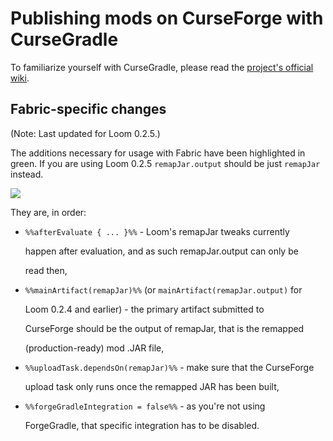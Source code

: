 # Publishing mods on CurseForge with CurseGradle

To familiarize yourself with CurseGradle, please read the [project's official wiki](https://github.com/matthewprenger/CurseGradle/wiki).

## Fabric-specific changes

\(Note: Last updated for Loom 0.2.5.\)

The additions necessary for usage with Fabric have been highlighted in green. If you are using Loom 0.2.5 `remapJar.output` should be just `remapJar` instead.

![](../../.gitbook/assets/cursegradle_changes.png)

They are, in order:

* `%%afterEvaluate { ... }%%` - Loom's remapJar tweaks currently

  happen after evaluation, and as such remapJar.output can only be

  read then,

* `%%mainArtifact(remapJar)%%` \(or `mainArtifact(remapJar.output)` for

  Loom 0.2.4 and earlier\) - the primary artifact submitted to

  CurseForge should be the output of remapJar, that is the remapped

  \(production-ready\) mod .JAR file,

* `%%uploadTask.dependsOn(remapJar)%%` - make sure that the CurseForge

  upload task only runs once the remapped JAR has been built,

* `%%forgeGradleIntegration = false%%` - as you're not using

  ForgeGradle, that specific integration has to be disabled.

